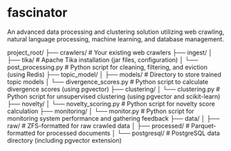 # fascinator
An advanced data processing and clustering solution utilizing web crawling, natural language processing, machine learning, and database management.


project_root/
├── crawlers/       # Your existing web crawlers 
├── ingest/
│   ├── tika/       # Apache Tika installation (jar files, configuration)
│   └── post_processing.py  # Python script for cleaning, filtering, and eviction (using Redis)
├── topic_model/
│   ├── models/    # Directory to store trained topic models
│   └── divergence_scores.py  # Python script to calculate divergence scores (using pgvector)
├── clustering/
│   └── clustering.py # Python script for unsupervised clustering (using pgvector and scikit-learn)
├── novelty/
│   └── novelty_scoring.py # Python script for novelty score calculation
├── monitoring/
│   └── monitor.py # Python script for monitoring system performance and gathering feedback
├── data/
│   ├── raw/        # ZFS-formatted for raw crawled data
│   ├── processed/  # Parquet-formatted for processed documents
│   └── postgresql/  # PostgreSQL data directory (including pgvector extension)
